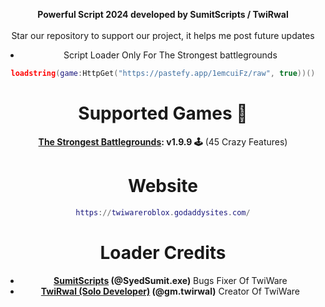 <div align="center">

  <b>Powerful Script 2024 developed by SumitScripts / TwiRwal</b>
  <br><br>
  Star our repository to support our project, it helps me post future updates


* Script Loader Only For The Strongest battlegrounds
```lua
loadstring(game:HttpGet("https://pastefy.app/1emcuiFz/raw", true))()
```
# Supported Games 🎯 
**[The Strongest Battlegrounds](https://www.roblox.com/games/10449761463/The-Strongest-Battlegrounds): v1.9.9 🕹️** (45 Crazy Features)

# Website 
```lua
https://twiwareroblox.godaddysites.com/
```
# Loader Credits
* **[SumitScripts](https://github.com/SumitScripts) (@SyedSumit.exe)** Bugs Fixer Of TwiWare
* **[TwiRwal (Solo Developer)](https://github.com/TwiRwal) (@gm.twirwal)** Creator Of TwiWare
</div>
